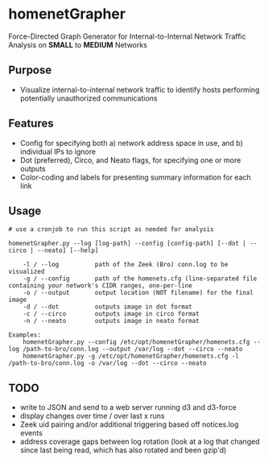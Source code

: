 # homenetGrapher
Force-Directed Graph Generator for Internal-to-Internal Network Traffic Analysis on **SMALL** to **MEDIUM** Networks

## Purpose
- Visualize internal-to-internal network traffic to identify hosts performing potentially unauthorized communications

## Features
- Config for specifying both a) network address space in use, and b) individual IPs to ignore
- Dot (preferred), Circo, and Neato flags, for specifying one or more outputs
- Color-coding and labels for presenting summary information for each link

## Usage
```
# use a cronjob to run this script as needed for analysis

homenetGrapher.py --log [log-path] --config [config-path] [--dot | --circo | --neato] [--help]

	-l / --log			path of the Zeek (Bro) conn.log to be visualized
	-g / --config		path of the homenets.cfg (line-separated file containing your network's CIDR ranges, one-per-line
	-o / --output		output location (NOT filename) for the final image
	-d / --dot			outputs image in dot format
	-c / --circo		outputs image in circo format
	-n / --neato		outputs image in neato format

Examples:
	homenetGrapher.py --config /etc/opt/homenetGrapher/homenets.cfg --log /path-to-bro/conn.log --output /var/log --dot --circo --neato
	homenetGrapher.py -g /etc/opt/homenetGrapher/homenets.cfg -l /path-to-bro/conn.log -o /var/log --dot --circo --neato
```

## TODO
- write to JSON and send to a web server running d3 and d3-force
- display changes over time / over last x runs
- Zeek uid pairing and/or additional triggering based off notices.log events
- address coverage gaps between log rotation (look at a log that changed since last being read, which has also rotated and been gzip'd)
